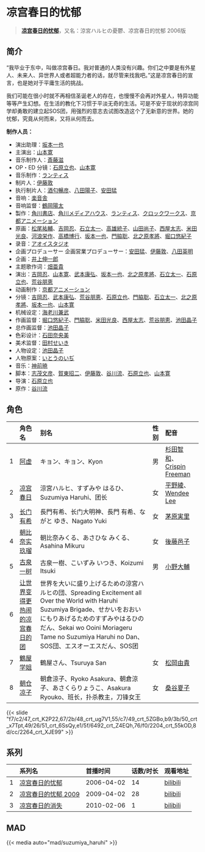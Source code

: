 # 凉宫春日的忧郁


> <u>**[凉宫春日的忧郁](https://bgm.tv/subject/485)**</u>，又名：涼宮ハルヒの憂鬱、凉宫春日的忧郁 2006版

## 简介

“我毕业于东中，叫做凉宫春日。我对普通的人类没有兴趣。你们之中要是有外星人、未来人、异世界人或者超能力者的话，就尽管来找我吧。”这是凉宫春日的宣言，也是她对于平庸生活的挑战。

我们可能在很小时就不再相信圣诞老人的存在，也慢慢不会再对外星人，特异功能等等产生幻想。在生活的教化下习惯于平淡无奇的生活。可是不安于现状的凉宫同学却勇敢的建立起SOS团，用强烈的意志去试图改造这个了无新意的世界。她的忧郁，究竟从何而来，又将从何而去。

**制作人员：**
- 演出助理：[坂本一也](https://bgm.tv/person/3419)
- 主演出：[山本寛](https://bgm.tv/person/2027)
- 音乐制作人：[斎藤滋](https://bgm.tv/person/2030)
- OP・ED 分镜：[石原立也](https://bgm.tv/person/1913)、[山本寛](https://bgm.tv/person/2027)
- 音乐制作：[ランティス](https://bgm.tv/person/57)
- 制片人：[伊藤敦](https://bgm.tv/person/666)
- 执行制片人：[酒匂暢彦](https://bgm.tv/person/3597)、[八田陽子](https://bgm.tv/person/2229)、[安田猛](https://bgm.tv/person/710)
- 音响：[楽音舎](https://bgm.tv/person/6132)
- 音响监督：[鶴岡陽太](https://bgm.tv/person/29)
- 製作：[角川書店](https://bgm.tv/person/518)、[角川メディアハウス](https://bgm.tv/person/3699)、[ランティス](https://bgm.tv/person/57)、[クロックワークス](https://bgm.tv/person/1492)、[京都アニメーション](https://bgm.tv/person/2481)
- 原画：[松尾祐輔](https://bgm.tv/person/8178)、[吉岡忍](https://bgm.tv/person/7379)、[石立太一](https://bgm.tv/person/11258)、[高雄統子](https://bgm.tv/person/5828)、[山田尚子](https://bgm.tv/person/3687)、[西屋太志](https://bgm.tv/person/3416)、[米田光良](https://bgm.tv/person/12690)、[河浪栄作](https://bgm.tv/person/12656)、[高橋博行](https://bgm.tv/person/3414)、[坂本一也](https://bgm.tv/person/3419)、[門脇聡](https://bgm.tv/person/3809)、[北之原孝將](https://bgm.tv/person/12660)、[堀口悠紀子](https://bgm.tv/person/3288)
- 录音：[アオイスタジオ](https://bgm.tv/person/32105)
- 企画プロデューサー  企画営業プロデューサー：[安田猛](https://bgm.tv/person/710)、[伊藤敦](https://bgm.tv/person/666)、[八田英明](https://bgm.tv/person/32621)
- 企画：[井上伸一郎](https://bgm.tv/person/2960)
- 主题歌作词：[畑亜貴](https://bgm.tv/person/7329)
- 演出：[吉岡忍](https://bgm.tv/person/7379)、[山本寛](https://bgm.tv/person/2027)、[武本康弘](https://bgm.tv/person/669)、[坂本一也](https://bgm.tv/person/3419)、[北之原孝將](https://bgm.tv/person/12660)、[石立太一](https://bgm.tv/person/11258)、[石原立也](https://bgm.tv/person/1913)、[荒谷朋恵](https://bgm.tv/person/1917)
- 动画制作：[京都アニメーション](https://bgm.tv/person/2481)
- 分镜：[吉岡忍](https://bgm.tv/person/7379)、[武本康弘](https://bgm.tv/person/669)、[荒谷朋恵](https://bgm.tv/person/1917)、[石原立也](https://bgm.tv/person/1913)、[門脇聡](https://bgm.tv/person/3809)、[石立太一](https://bgm.tv/person/11258)、[北之原孝將](https://bgm.tv/person/12660)、[坂本一也](https://bgm.tv/person/3419)、[山本寛](https://bgm.tv/person/2027)
- 机械设定：[海老川兼武](https://bgm.tv/person/9236)
- 作画监督：[堀口悠紀子](https://bgm.tv/person/3288)、[門脇聡](https://bgm.tv/person/3809)、[米田光良](https://bgm.tv/person/12690)、[西屋太志](https://bgm.tv/person/3416)、[荒谷朋恵](https://bgm.tv/person/1917)、[池田晶子](https://bgm.tv/person/2032)
- 总作画监督：[池田晶子](https://bgm.tv/person/2032)
- 色彩设计：[石田奈央美](https://bgm.tv/person/2033)
- 美术监督：[田村せいき](https://bgm.tv/person/6772)
- 人物设定：[池田晶子](https://bgm.tv/person/2032)
- 人物原案：[いとうのいぢ](https://bgm.tv/person/2031)
- 音乐：[神前暁](https://bgm.tv/person/3287)
- 脚本：[志茂文彦](https://bgm.tv/person/63)、[賀東招二](https://bgm.tv/person/60)、[伊藤敦](https://bgm.tv/person/666)、[谷川流](https://bgm.tv/person/2026)、[石原立也](https://bgm.tv/person/1913)、[山本寛](https://bgm.tv/person/2027)
- 导演：[石原立也](https://bgm.tv/person/1913)
- 原作：[谷川流](https://bgm.tv/person/2026)

## 角色

|     |   角色名   |   别名  | 性别 |  配音  |
|:--- |:------  |:----      |:---  |:--   |
| 1 | [阿虚](https://bgm.tv/character/47) | キョン、キョン、Kyon | 男 | [杉田智和](https://bgm.tv/person/4513)、[Crispin Freeman](https://bgm.tv/person/25896) |
| 2 | [凉宫春日](https://bgm.tv/character/48) | 涼宮ハルヒ、すずみや はるひ、Suzumiya Haruhi、团长 | 女 | [平野綾](https://bgm.tv/person/4158)、[Wendee Lee](https://bgm.tv/person/35445) |
| 3 | [长门有希](https://bgm.tv/character/49) | 長門有希、长门大明神、長門 有希、ながと ゆき、Nagato Yuki | 女 | [茅原実里](https://bgm.tv/person/4421) |
| 4 | [朝比奈实玖瑠](https://bgm.tv/character/50) | 朝比奈みくる、あさひな みくる、Asahina Mikuru | 女 | [後藤邑子](https://bgm.tv/person/4514) |
| 5 | [古泉一树](https://bgm.tv/character/51) | 古泉一樹、こいずみ いつき、Koizumi Itsuki | 男 | [小野大輔](https://bgm.tv/person/4456) |
| 6 | [让世界变得更热闹的凉宫春日的团](https://bgm.tv/character/6492) | 世界を大いに盛り上げるための涼宮ハルヒの団、Spreading Excitement all Over the World with Haruhi Suzumiya Brigade、せかいをおおいにもりあげるためのすずみやはるひのだん、Sekai wo Ooini Moriageru Tame no Suzumiya Haruhi no Dan、SOS団、エスオーエスだん、SOS团 |  |  |
| 7 | [鶴屋学姐](https://bgm.tv/character/2204) | 鶴屋さん、Tsuruya San | 女 | [松岡由貴](https://bgm.tv/person/3968) |
| 8 | [朝仓凉子](https://bgm.tv/character/2264) | 朝倉涼子、Ryoko Asakura、朝倉涼子、あさくらりょうこ、Asakura Ryouko、班长，扑杀教主，刀锋女王 | 女 | [桑谷夏子](https://bgm.tv/person/4168) |

{{< slide "f7/c2/47_crt_K2P22,67/2b/48_crt_ug7V1,55/c7/49_crt_5ZGBo,b9/3b/50_crt_x7Tpt,49/26/51_crt_6SsQy,e1/5f/6492_crt_Z4EQh,76/f0/2204_crt_55kOD,8d/cc/2264_crt_XJE99" >}}

## 系列

|     |   系列名   |   首播时间  | 话数/时长  | 观看地址 |
|:---  |:------    |:----      |:---       |:---  |
| 1 |[凉宫春日的忧郁](https://bgm.tv/subject/485)| 2006-04-02 | 14 | [bilibili](https://www.bilibili.com/bangumi/play/ep18901)  |
| 2 |[凉宫春日的忧郁 2009](https://bgm.tv/subject/1606)| 2009-04-02 | 28 | [bilibili](https://www.bilibili.com/bangumi/play/ss1057)  |
| 3 |[凉宫春日的消失](https://bgm.tv/subject/3375)| 2010-02-06 | 1 | [bilibili](https://www.bilibili.com/bangumi/play/ss2809)  |


## MAD

{{< media  auto="mad/suzumiya_haruhi"  >}}
